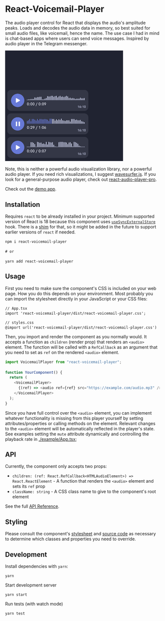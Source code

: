 # React-Voicemail-Player

The audio player control for React that displays the audio's amplitude peaks. Loads and decodes the audio data in memory, so best suited for small audio files, like voicemail, hence the name. The use case I had in mind is chat-based apps where users can send voice messages. Inspired by audio player in the Telegram messenger.

<img src="./docs/images/three-players.png" width="384">

Note, this is neither a powerful audio visualization library, nor a powerful audio player. If you need rich visualizations, I suggest [wavesurfer.js](https://wavesurfer-js.org/). If you look for a general-purpose audio player, check out [react-audio-player-pro](https://webbestmaster.github.io/react-audio-player-pro/).

Check out the [demo app](https://local-longhaired-liquid.glitch.me/).

## Installation

Requires `react` to be already installed in your project. Minimum supported version of React is 18 because this component uses [`useSyncExternalStore`](https://react.dev/reference/react/useSyncExternalStore) hook. There is a [shim](https://www.npmjs.com/package/use-sync-external-store) for that, so it might be added in the future to support earlier versions of `react` if needed.

```
npm i react-voicemail-player

# or

yarn add react-voicemail-player
```

## Usage

First you need to make sure the component's CSS is included on your web page. How you do this depends on your environment. Most probably you can import the stylesheet directly in your JavaScript or your CSS files:

```
// App.tsx
import 'react-voicemail-player/dist/react-voicemail-player.css';
```

```
// styles.css
@import url('react-voicemail-player/dist/react-voicemail-player.css')
```

Then, you import and render the component as you normally would. It accepts a function as `children` (render prop) that renders an `<audio>` element. The function will be called with a `RefCallback` as an argument that you need to set as `ref` on the rendered `<audio>` element.

```javascript
import VoicemailPlayer from "react-voicemail-player";

function YourComponent() {
  return (
    <VoicemailPlayer>
      {(ref) => <audio ref={ref} src="https://example.com/audio.mp3" />}
    </VoicemailPlayer>
  );
}
```

Since you have full control over the `<audio>` element, you can implement whatever functionality is missing from this player yourself by setting attributes/properties or calling methods on the element. Relevant changes to the `<audio>` element will be automatically reflected in the player's state. See examples setting the `mute` attribute dynamically and controlling the playback rate in [./example/App.tsx](./example/App.tsx);

## API

Currently, the component only accepts two props:

- `children: (ref: React.RefCallback<HTMLAudioElement>) => React.ReactElement` - A function that renders the `<audio>` element and sets its `ref` prop
- `className: string` - A CSS class name to give to the component's root element

See the full [API Reference](./docs/api/index.md).

## Styling

Please consult the component's [stylesheet](./src/VoicemailPlayer.css) and [source code](./src/VoicemailPlayer.tsx) as necessary to determine which classes and properties you need to override.

## Development

Install dependencies with `yarn`:

```
yarn
```

Start development server

```
yarn start
```

Run tests (with watch mode)

```
yarn test
```
